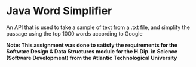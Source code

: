 # Java Word Simplifier
An API that is used to take a sample of text from a .txt file, 
and simplify the passage using the top 1000 words according to Google 

**Note: This assignment was done to satisfy the requirements for the Software Design & Data Structures
module for the H.Dip. in Science (Software Development) from the Atlantic Technological University**